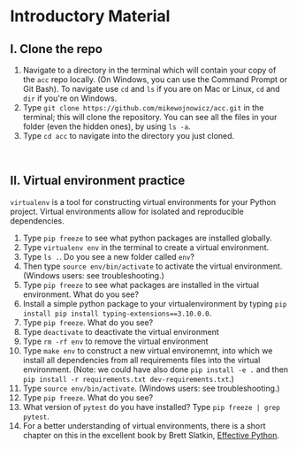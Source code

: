 # Introductory Material


## I. Clone the repo 

1. Navigate to a directory in the terminal which will contain your copy of the `acc` repo locally.  (On Windows, you can use the Command Prompt or Git Bash).  To navigate use `cd` and `ls` if you are on Mac or Linux, `cd` and `dir` if you're on Windows.
2. Type `git clone https://github.com/mikewojnowicz/acc.git` in the terminal; this will clone the repository. You can see all the files in your folder (even the hidden ones), by using `ls -a`.
3. Type `cd acc` to navigate into the directory you just cloned. 

<div style="page-break-after: always;"></div>
<br>

## II. Virtual environment practice  

`virtualenv` is a tool for constructing virtual environments for your Python project.
Virtual environments allow for isolated and reproducible dependencies.


1. Type `pip freeze` to see what python packages are installed globally. 
2. Type `virtualenv env` in the terminal to create a virtual environment. 
3. Type `ls .`.  Do you see a new folder called `env`?
4. Then type `source env/bin/activate` to activate the virtual environment.  (Windows users: see troubleshooting.)
5. Type `pip freeze` to see what packages are installed in the virtual environment.  What do you see?
6. Install a simple python package to your virtualenvironment by typing `pip install pip install typing-extensions==3.10.0.0`.   
7.  Type `pip freeze`.  What do you see?
8. Type `deactivate` to deactivate the virtual environment
9. Type `rm -rf env` to remove the virtual environment 
10.  Type `make env` to construct a new virtual environemnt, into which we install all dependencies from all requirements files into the virtual environment.  (Note: we could have also done `pip install -e .` and then `pip install -r requirements.txt dev-requirements.txt`.)
11. Type `source env/bin/activate`.  (Windows users: see troubleshooting.)
12. Type `pip freeze`.  What do you see?
13. What version of `pytest` do you have installed?  Type `pip freeze | grep pytest`.  
14. For a better understanding of virtual environments, there is a short chapter on this in the excellent book by Brett Slatkin, [Effective Python](https://www.oreilly.com/library/view/effective-python-59/9780134034416/).

<div style="page-break-after: always;"></div>
<br>
